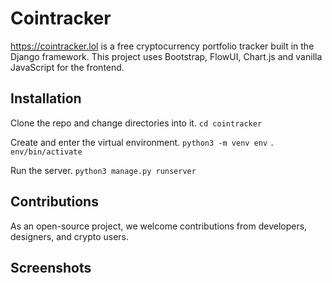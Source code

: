 # Cointracker

https://cointracker.lol is a free cryptocurrency portfolio tracker built in the Django framework. This project uses Bootstrap, FlowUI, Chart.js and vanilla JavaScript for the frontend. 

## Installation
Clone the repo and change directories into it.
`cd cointracker`

Create and enter the virtual environment.
`python3 -m venv env`
`. env/bin/activate`

Run the server. 
`python3 manage.py runserver`

## Contributions

As an open-source project, we welcome contributions from developers, designers, and crypto users.

## Screenshots
